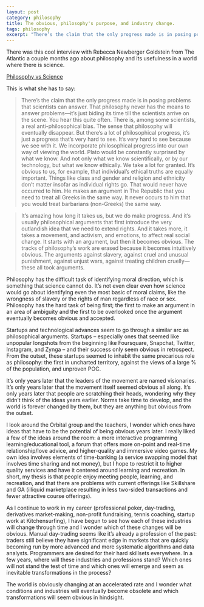 ```yaml
---
layout: post
category: philosophy
title: The obvious, philosophy's purpose, and industry change.
tags: philosophy
excerpt: "There’s the claim that the only progress made is in posing problems that scientists can answer. That philosophy never has the means to answer problems—it’s just biding its time till the scientists arrive on the scene. You hear this quite often. But there’s a lot of philosophical progress, it’s just a progress that’s very hard to see...And it’s usually philosophical arguments that first introduce the very outlandish idea that we need to extend rights. And it takes more, it takes a movement, and activism, and emotions, to affect real social change. It starts with an argument, but then it becomes obvious. The tracks of philosophy’s work are erased because it becomes intuitively obvious. The arguments against slavery, against cruel and unusual punishment, against unjust wars, against treating children cruelly—these all took arguments."
---
```


There was this cool interview with Rebecca Newberger Goldstein from The Atlantic a couple months ago about philosophy and its usefulness in a world where there is science.

[Philosophy vs Science](http://www.theatlantic.com/education/archive/2014/02/why-study-philosophy-to-challenge-your-own-point-of-view/283954/)

This is what she has to say:

> There’s the claim that the only progress made is in posing problems that scientists can answer. That philosophy never has the means to answer problems—it’s just biding its time till the scientists arrive on the scene. You hear this quite often. There is, among some scientists, a real anti-philosophical bias. The sense that philosophy will eventually disappear. But there’s a lot of philosophical progress, it’s just a progress that’s very hard to see. It’s very hard to see because we see with it. We incorporate philosophical progress into our own way of viewing the world. Plato would be constantly surprised by what we know. And not only what we know scientifically, or by our technology, but what we know ethically. We take a lot for granted. It’s obvious to us, for example, that individual’s ethical truths are equally important. Things like class and gender and religion and ethnicity don’t matter insofar as individual rights go. That would never have occurred to him. He makes an argument in The Republic that you need to treat all Greeks in the same way. It never occurs to him that you would treat barbarians (non-Greeks) the same way.

> It’s amazing how long it takes us, but we do make progress. And it’s usually philosophical arguments that first introduce the very outlandish idea that we need to extend rights. And it takes more, it takes a movement, and activism, and emotions, to affect real social change. It starts with an argument, but then it becomes obvious. The tracks of philosophy’s work are erased because it becomes intuitively obvious. The arguments against slavery, against cruel and unusual punishment, against unjust wars, against treating children cruelly—these all took arguments.

Philosophy has the difficult task of identifying moral direction, which is something that science cannot do. It’s not even clear even how science would go about identifying even the most basic of moral claims, like the wrongness of slavery or the rights of man regardless of race or sex. Philosophy has the hard task of being first; the first to make an argument in an area of ambiguity and the first to be overlooked once the argument eventually becomes obvious and accepted.

Startups and technological advances seem to go through a similar arc as philosophical arguments. Startups – especially ones that seemed like unpopular longshots from the beginning like Foursquare, Snapchat, Twitter, Instagram, and Zynga – and their success only seem obvious in retrospect. From the outset, these startups seemed to inhabit the same precarious role as philosophy: the first in uncharted territory, against the views of a large % of the population, and unproven POC.

It’s only years later that the leaders of the movement are named visionaries. It’s only years later that the movement itself seemed obvious all along. It’s only years later that people are scratching their heads, wondering why they didn’t think of the ideas years earlier. Norms take time to develop, and the world is forever changed by them, but they are anything but obvious from the outset.

I look around the Orbital group and the teachers, I wonder which ones have ideas that have to be the potential of being obvious years later. I really liked a few of the ideas around the room: a more interactive programming learning/educational tool, a forum that offers more on-point and real-time relationship/love advice, and higher-quality and immersive video games. My own idea involves elements of time-banking (a service swapping model that involves time sharing and not money), but I hope to restrict it to higher quality services and have it centered around learning and recreation. In short, my thesis is that people enjoy meeting people, learning, and recreation, and that there are problems with current offerings like Skillshare and GA (illiquid marketplace resulting in less two-sided transactions and fewer attractive course offerings).

As I continue to work in my career (professional poker, day-trading, derivatives market-making, non-profit fundraising, tennis coaching, startup work at Kitchensurfing), I have begun to see how each of these industries will change through time and I wonder which of these changes will be obvious. Manual day-trading seems like it’s already a profession of the past: traders still believe they have significant edge in markets that are quickly becoming run by more advanced and more systematic algorithms and data analysts. Programmers are desired for their hard skillsets everywhere. In a few years, where will these industries and professions stand? Which ones will not stand the test of time and which ones will emerge and seem as inevitable transformations in the process?

The world is obviously changing at an accelerated rate and I wonder what conditions and industries will eventually become obsolete and which transformations will seem obvious in hindsight.
